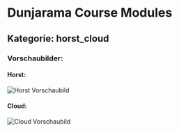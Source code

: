 # Dunjarama Course Modules

## Kategorie: horst_cloud

### Vorschaubilder:

#### Horst:
![Horst Vorschaubild](https://assets.codepen.io/7398902/Kopie+von+Lisa+Ross+-+1.png)

#### Cloud:
![Cloud Vorschaubild](https://assets.codepen.io/7398902/Kopie+von+Lisa+Ross+-+-.png)
